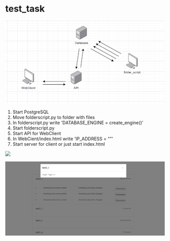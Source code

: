 # test_task

![](/documentation_images/schema.png)

1. Start PostgreSQL
2. Move folderscript.py to folder with files
3. In folderscript.py write 'DATABASE_ENGINE = create_engine()'
4. Start folderscript.py
5. Start API for WebClient
6. In WebCient/index.html write 'IP_ADDRESS = ""'
7. Start server for client or just start index.html

![](/documentation_images/screen_1.png)

![](/documentation_images/screen_2.png)
